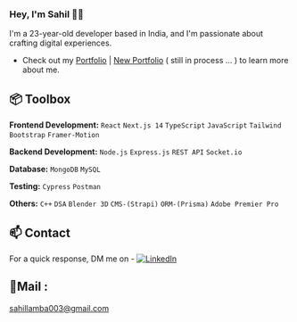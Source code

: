 ### Hey, I'm Sahil 👋🏽 

I'm a 23-year-old developer based in India, and I'm passionate about crafting digital experiences. 

- Check out my [Portfolio]( https://master--sahil-lamba-portfolio.netlify.app/) | [New Portfolio]( https://personal-portfolio-sahil.vercel.app/) ( still in process ... ) to learn more about me.

## 📦 Toolbox

**Frontend Development:** `React` `Next.js 14` `TypeScript` `JavaScript` `Tailwind`  `Bootstrap` `Framer-Motion`

**Backend Development:** `Node.js` `Express.js` `REST API` `Socket.io` 

**Database:** `MongoDB` `MySQL`

**Testing:** `Cypress` `Postman`

**Others:** `C++` `DSA` `Blender 3D` `CMS-(Strapi)` `ORM-(Prisma)` `Adobe Premier Pro`

## 📫 Contact

 For a quick response, DM me on - 
[![LinkedIn](https://img.shields.io/badge/LinkedIn-%230077B5.svg?logo=linkedin&logoColor=white)](https://linkedin.com/in/https://www.linkedin.com/in/sahillamba0008/) 

## 🌱Mail :
sahillamba003@gmail.com

